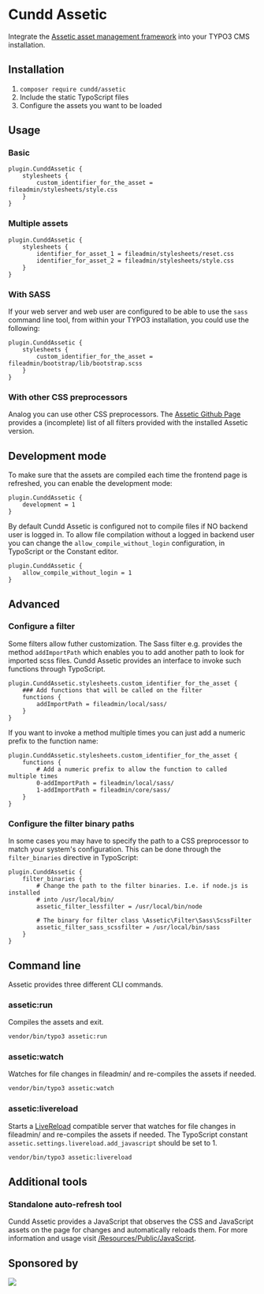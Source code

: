 # Cundd Assetic

Integrate the [Assetic asset management framework](https://github.com/assetic-php/assetic) into your TYPO3 CMS installation.

## Installation

1. `composer require cundd/assetic`
2. Include the static TypoScript files
3. Configure the assets you want to be loaded

## Usage

### Basic

    plugin.CunddAssetic {
        stylesheets {
            custom_identifier_for_the_asset = fileadmin/stylesheets/style.css
        }
    }

### Multiple assets

    plugin.CunddAssetic {
        stylesheets {
            identifier_for_asset_1 = fileadmin/stylesheets/reset.css
            identifier_for_asset_2 = fileadmin/stylesheets/style.css
        }
    }

### With SASS

If your web server and web user are configured to be able to use the `sass` command line tool, from within your TYPO3 installation, you could use the following:

    plugin.CunddAssetic {
        stylesheets {
            custom_identifier_for_the_asset = fileadmin/bootstrap/lib/bootstrap.scss
        }
    }

### With other CSS preprocessors

Analog you can use other CSS preprocessors. The [Assetic Github Page](https://github.com/assetic-php/assetic?tab=readme-ov-file#filters) provides a (incomplete) list of all filters provided with the installed Assetic version.

## Development mode

To make sure that the assets are compiled each time the frontend page is refreshed, you can enable the development mode:

    plugin.CunddAssetic {
    	development = 1
    }

By default Cundd Assetic is configured not to compile files if NO backend user is logged in. To allow file compilation without a logged in backend user you can change the `allow_compile_without_login` configuration, in TypoScript or the Constant editor.

    plugin.CunddAssetic {
        allow_compile_without_login = 1
    }

## Advanced

### Configure a filter

Some filters allow futher customization. The Sass filter e.g. provides the method `addImportPath` which enables you to add another path to look for imported scss files. Cundd Assetic provides an interface to invoke such functions through TypoScript.

    plugin.CunddAssetic.stylesheets.custom_identifier_for_the_asset {
        ### Add functions that will be called on the filter
        functions {
            addImportPath = fileadmin/local/sass/
        }
    }

If you want to invoke a method multiple times you can just add a numeric prefix to the function name:

    plugin.CunddAssetic.stylesheets.custom_identifier_for_the_asset {
        functions {
            # Add a numeric prefix to allow the function to called multiple times
            0-addImportPath = fileadmin/local/sass/
            1-addImportPath = fileadmin/core/sass/
        }
    }

### Configure the filter binary paths

In some cases you may have to specify the path to a CSS preprocessor to match your system's configuration. This can be done through the `filter_binaries` directive in TypoScript:

    plugin.CunddAssetic {
        filter_binaries {
        	# Change the path to the filter binaries. I.e. if node.js is installed
        	# into /usr/local/bin/
    		assetic_filter_lessfilter = /usr/local/bin/node

    		# The binary for filter class \Assetic\Filter\Sass\ScssFilter
    		assetic_filter_sass_scssfilter = /usr/local/bin/sass
        }
    }

## Command line

Assetic provides three different CLI commands.

### assetic:run

Compiles the assets and exit.

```bash
vendor/bin/typo3 assetic:run
```

### assetic:watch

Watches for file changes in fileadmin/ and re-compiles the assets if needed.

```bash
vendor/bin/typo3 assetic:watch
```

### assetic:livereload

Starts a [LiveReload](http://livereload.com/) compatible server that watches for file changes in fileadmin/ and re-compiles the assets if needed. The TypoScript constant `assetic.settings.livereload.add_javascript` should be set to 1.

```bash
vendor/bin/typo3 assetic:livereload
```

## Additional tools

### Standalone auto-refresh tool

Cundd Assetic provides a JavaScript that observes the CSS and JavaScript assets on the page for changes and automatically reloads them. For more information and usage visit [/Resources/Public/JavaScript](/Resources/Public/JavaScript).

## Sponsored by

[![](https://www.iresults.li/github-logo.png)](http://www.iresults.li)
